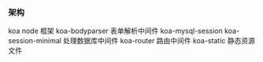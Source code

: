 
### 架构
 koa node 框架
 koa-bodyparser 表单解析中间件
 koa-mysql-session koa-session-minimal 处理数据库中间件
 koa-router 路由中间件
 koa-static 静态资源文件

 
 